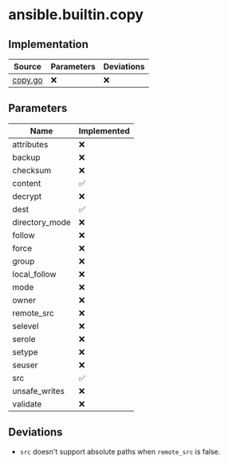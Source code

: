 # ansible.builtin.copy

## Implementation

| Source | Parameters | Deviations |
|--------|------------|------------|
| [copy.go](../../pkg/exec/copy.go) | :x: | :x: |

## Parameters

| Name | Implemented |
|------|-------------|
| attributes |  :x:  |
| backup |  :x:  |
| checksum |  :x:  |
| content |  :white_check_mark:  |
| decrypt |  :x:  |
| dest |  :white_check_mark:  |
| directory_mode |  :x:  |
| follow |  :x:  |
| force |  :x:  |
| group |  :x:  |
| local_follow |  :x:  |
| mode |  :x:  |
| owner |  :x:  |
| remote_src |  :x:  |
| selevel |  :x:  |
| serole |  :x:  |
| setype |  :x:  |
| seuser |  :x:  |
| src |  :white_check_mark:  |
| unsafe_writes |  :x:  |
| validate |  :x:  |

## Deviations

* `src` doesn't support absolute paths when `remote_src` is false.
